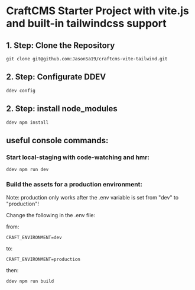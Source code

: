 # CraftCMS Starter Project with vite.js and built-in tailwindcss support


## 1. Step: Clone the Repository
```
git clone git@github.com:JasonSa19/craftcms-vite-tailwind.git
```

## 2. Step: Configurate DDEV
```
ddev config
```

## 2. Step: install node_modules
```
ddev npm install
```

## useful console commands:

### Start local-staging with code-watching and hmr:

```
ddev npm run dev
```

### Build the assets for a production environment:

Note: production only works after the .env variable is set from "dev" to "production"!

Change the following in the .env file:

from:
```
CRAFT_ENVIRONMENT=dev
```
to:
```
CRAFT_ENVIRONMENT=production
```
then:
```
ddev npm run build
```
